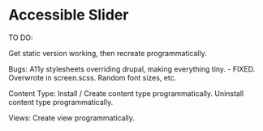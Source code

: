 # Accessible Slider

TO DO:

Get static version working, then recreate programmatically.

Bugs:
	A11y stylesheets overriding drupal, making everything tiny. - FIXED. Overwrote in screen.scss.
	Random font sizes, etc.  

Content Type:
	Install / Create content type programmatically.
	Uninstall content type programmatically.

Views:
	Create view programmatically.
